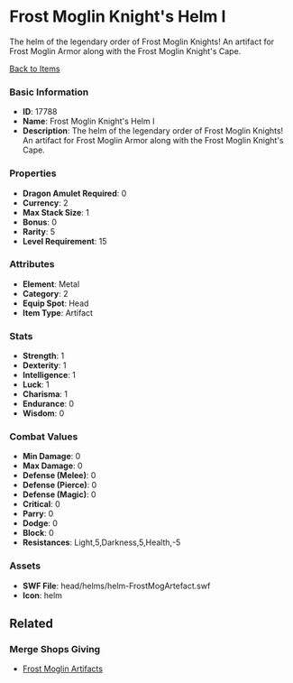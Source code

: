 # Frost Moglin Knight's Helm I

The helm of the legendary order of Frost Moglin Knights! An artifact for Frost Moglin Armor along with the Frost Moglin Knight's Cape.

[Back to Items](../items.md)

### Basic Information

- **ID**: 17788
- **Name**: Frost Moglin Knight&#039;s Helm I
- **Description**: The helm of the legendary order of Frost Moglin Knights! An artifact for Frost Moglin Armor along with the Frost Moglin Knight&#039;s Cape.

### Properties

- **Dragon Amulet Required**: 0
- **Currency**: 2
- **Max Stack Size**: 1
- **Bonus**: 0
- **Rarity**: 5
- **Level Requirement**: 15

### Attributes

- **Element**: Metal
- **Category**: 2
- **Equip Spot**: Head
- **Item Type**: Artifact

### Stats

- **Strength**: 1
- **Dexterity**: 1
- **Intelligence**: 1
- **Luck**: 1
- **Charisma**: 1
- **Endurance**: 0
- **Wisdom**: 0

### Combat Values

- **Min Damage**: 0
- **Max Damage**: 0
- **Defense (Melee)**: 0
- **Defense (Pierce)**: 0
- **Defense (Magic)**: 0
- **Critical**: 0
- **Parry**: 0
- **Dodge**: 0
- **Block**: 0
- **Resistances**: Light,5,Darkness,5,Health,-5

### Assets

- **SWF File**: head/helms/helm-FrostMogArtefact.swf
- **Icon**: helm

## Related

### Merge Shops Giving

- [Frost Moglin Artifacts](../merge-shops/285-frost-moglin-artifacts.md)

